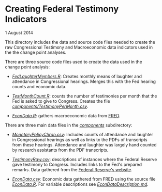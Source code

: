 # Creating Federal Testimony Indicators

1 August 2014

This directory includes the data and source code files needed to create the raw Congressional Testimony and Macroeconomic data indicators used in the the change point analyses.

There are three source code files used to create the data used in the change point analysis:

- *[FedLaughterMembers.R](FedLaughterMembers.R)*: Creates monthly means of laughter and attendance in Congressional hearings. Merges this with the Fed hearing counts and economic data.

- *[TestMonthCount.R](TestMonthCount.R)*: counts the number of testimonies per month that the Fed is asked to give to Congress. Creates the file *[components/TestimonyPerMonth.csv](components/TestimonyPerMonth.csv)*.

- *[EconData.R](EconData.R)*: gathers macroeconomic data from [FRED](http://research.stlouisfed.org/fred2/).

There are three main data files in the *[components](components/)* subdirectory:

- *[MonetaryPolicyChron.csv](components/MonetaryPolicyChron.csv)*: Includes counts of attendance and laughter in Congressional hearings as well as links to the PDFs of transcripts from these hearings. Attendance and laughter was largely hand counted by research assistants from the PDF transcripts.

- *[TestimonyRaw.csv](components/TestimonyRaw.csv)*: descriptions of instances where the Federal Reserve gave testimony to Congress. Includes links to the Fed's prepared remarks. Data gathered from the [Federal Reserve's website](http://www.federalreserve.gov/newsevents/default.htm).

- *[EconData.csv](components/EconData.csv)*: Economic data gathered from FRED using the source file *[EconData.R](EconData.R)*. For variable descriptions see *[EconDataDescription.md](components/EconDataDescription.md)*.
